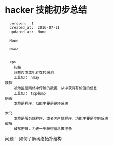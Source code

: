 
  # hacker 技能初步总结

      version:  1
      created_at:  2016-07-11
      updated_at:  None

      None

      None


      <p>
      	扫描
		扫描对方主机存在的漏洞 
		工具如： nmap
	嗅探
		被动监控网络中传输的数据，从中获得有价值的信息
		工具如： tcpdump
	病毒
		本质是程序，功能主要是破坏系统

	木马
		本质是服务端程序，或者客户端程序，功能主要是控制系统
	破解
		破解密码，为进一步获得信息做准备

问题：
	如何了解网络拓扑结构
      </p>

  